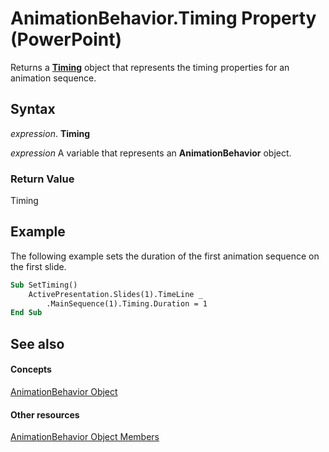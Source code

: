 
# AnimationBehavior.Timing Property (PowerPoint)

Returns a  **[Timing](11f7dab2-f9ed-1883-ab74-93f1be481af6.md)** object that represents the timing properties for an animation sequence.


## Syntax

 _expression_. **Timing**

 _expression_ A variable that represents an **AnimationBehavior** object.


### Return Value

Timing


## Example

The following example sets the duration of the first animation sequence on the first slide.


```vb
Sub SetTiming()
    ActivePresentation.Slides(1).TimeLine _
        .MainSequence(1).Timing.Duration = 1
End Sub
```


## See also


#### Concepts


[AnimationBehavior Object](70eeb4aa-b9ba-ff7d-93ee-425cf191a6cb.md)
#### Other resources


[AnimationBehavior Object Members](bf4580a3-3ad4-6158-8c72-2dcf9ded4202.md)

